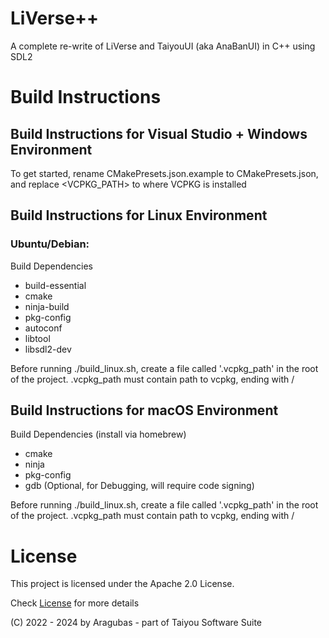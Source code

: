 # LiVerse++
A complete re-write of LiVerse and TaiyouUI (aka AnaBanUI) in C++ using SDL2

# Build Instructions

## Build Instructions for Visual Studio + Windows Environment
To get started, rename CMakePresets.json.example to CMakePresets.json, and replace <VCPKG_PATH>
to where VCPKG is installed

## Build Instructions for Linux Environment
### Ubuntu/Debian:
Build Dependencies
- build-essential
- cmake
- ninja-build
- pkg-config
- autoconf
- libtool
- libsdl2-dev

Before running ./build_linux.sh, create a file called '.vcpkg_path' in the root of the project.
.vcpkg_path must contain path to vcpkg, ending with /


## Build Instructions for macOS Environment
Build Dependencies (install via homebrew)
- cmake
- ninja
- pkg-config
- gdb (Optional, for Debugging, will require code signing)

Before running ./build_linux.sh, create a file called '.vcpkg_path' in the root of the project.
.vcpkg_path must contain path to vcpkg, ending with /


# License
This project is licensed under the Apache 2.0 License. 

Check [License](./LICENSE) for more details

(C) 2022 - 2024 by Aragubas - part of Taiyou Software Suite